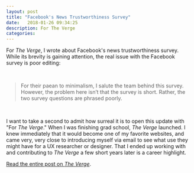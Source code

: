 ```yaml
---
layout: post
title: "Facebook's News Trustworthiness Survey"
date:   2018-01-26 09:34:25
description: For The Verge
categories:
---
```

For _The Verge_, I wrote about Facebook's news trustworthiness survey. While its brevity is gaining attention, the real issue with the Facebook survey is poor editing:

<br />

>For their paean to minimalism, I salute the team behind this survey. However, the problem here isn’t that the survey is short. Rather, the two survey questions are phrased poorly.

<br />

I want to take a second to admit how surreal it is to open this update with "For _The Verge_." When I was finishing grad school, _The Verge_ launched. I knew immediately that it would become one of my favorite websites, and came very, very close to introducing myself via email to see what use they might have for a UX researcher or designer. That I ended up working with and contributing to _The Verge_ a few short years later is a career highlight.

[Read the entire post on _The Verge_](https://www.theverge.com/2018/1/26/16933458/facebook-news-trust-survey-problems-editing).
